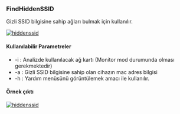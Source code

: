 ### FindHiddenSSID

Gizli SSID bilgisine sahip ağları bulmak için kullanılır.

<a href="#" rel="some text">![hiddenssid](https://github.com/besimaltnok/FindHiddenSSID/blob/master/hiddenssid.png)</a>

#### Kullanılabilir Parametreler

* -i : Analizde kullanılacak ağ kartı (Monitor mod durumunda olması gerekmektedir)
* -a : Gizli SSID bilgisine sahip olan cihazın mac adres bilgisi
* -h : Yardım menüsünü görüntülemek amacı ile kullanılır.

#### Örnek çıktı

<a href="#" rel="some text">![hiddenssid](https://github.com/besimaltnok/FindHiddenSSID/blob/master/findhidden.png)</a>

